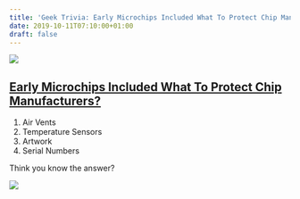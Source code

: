 ```yaml
---
title: 'Geek Trivia: Early Microchips Included What To Protect Chip Manufacturers?'
date: 2019-10-11T07:10:00+01:00
draft: false
---
```


![](https://www.howtogeek.com/wp-content/uploads/gg/up/sshot542ef4d2a58a8.png)

[Early Microchips Included What To Protect Chip Manufacturers?](https://www.howtogeek.com/trivia/early-microchips-included-what-to-protect-chip-manufacturers/)
---------------------------------------------------------------------------------------------------------------------------------------------------------------

1.  Air Vents
2.  Temperature Sensors
3.  Artwork
4.  Serial Numbers

Think you know the answer?

_[![](https://www.howtogeek.com/geekers/up/readmore-button.png)](https://www.howtogeek.com/trivia/early-microchips-included-what-to-protect-chip-manufacturers/)_